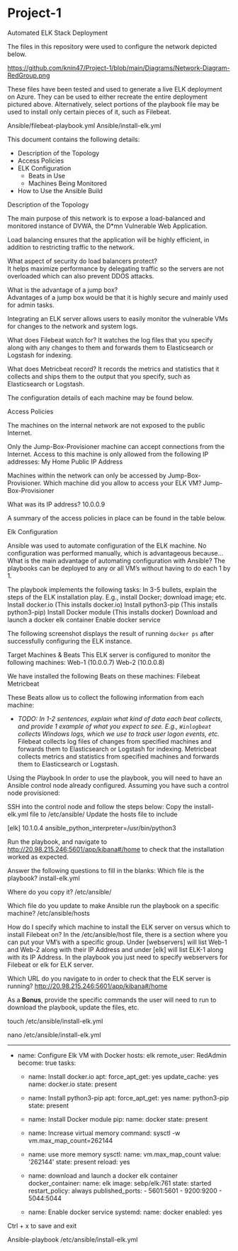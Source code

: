 # Project-1
Automated ELK Stack Deployment

The files in this repository were used to configure the network depicted below.

https://github.com/knin47/Project-1/blob/main/Diagrams/Network-Diagram-RedGroup.png

These files have been tested and used to generate a live ELK deployment on Azure. They can be used to either recreate the entire deployment pictured above. Alternatively, select portions of the playbook file may be used to install only certain pieces of it, such as Filebeat.

Ansible/filebeat-playbook.yml
Ansible/install-elk.yml

This document contains the following details:
- Description of the Topology
- Access Policies
- ELK Configuration
  - Beats in Use
  - Machines Being Monitored
- How to Use the Ansible Build


Description of the Topology

The main purpose of this network is to expose a load-balanced and monitored instance of DVWA, the D*mn Vulnerable Web Application.

Load balancing ensures that the application will be highly efficient, in addition to restricting traffic to the network.

What aspect of security do load balancers protect?<br>
It helps maximize performance by delegating traffic so the servers are not overloaded which can also prevent DDOS attacks.

What is the advantage of a jump box?<br>
Advantages of a jump box would be that it is highly secure and mainly used for admin tasks.

Integrating an ELK server allows users to easily monitor the vulnerable VMs for changes to the network and system logs.

What does Filebeat watch for?
It watches the log files that you specify along with any changes to them and forwards them to Elasticsearch or Logstash for indexing.

What does Metricbeat record?
It records the metrics and statistics that it collects and ships them to the output that you specify, such as Elasticsearch or Logstash.

The configuration details of each machine may be found below.




Access Policies

The machines on the internal network are not exposed to the public Internet. 

Only the Jump-Box-Provisioner machine can accept connections from the Internet. Access to this machine is only allowed from the following IP addresses:
My Home Public IP Address

Machines within the network can only be accessed by Jump-Box-Provisioner.
Which machine did you allow to access your ELK VM?
Jump-Box-Provisioner

What was its IP address?
10.0.0.9

A summary of the access policies in place can be found in the table below.



Elk Configuration

Ansible was used to automate configuration of the ELK machine. No configuration was performed manually, which is advantageous because...
What is the main advantage of automating configuration with Ansible?
The playbooks can be deployed to any or all VM’s without having to do each 1 by 1.

The playbook implements the following tasks:
In 3-5 bullets, explain the steps of the ELK installation play. E.g., install Docker; download image; etc.
Install docker.io (This installs docker.io)
Install python3-pip (This installs python3-pip)
Install Docker module (This installs docker)
Download and launch a docker elk container
Enable docker service

The following screenshot displays the result of running `docker ps` after successfully configuring the ELK instance.



Target Machines & Beats
This ELK server is configured to monitor the following machines:
Web-1 (10.0.0.7)
Web-2 (10.0.0.8)

We have installed the following Beats on these machines:
Filebeat 
Metricbeat

These Beats allow us to collect the following information from each machine:
- _TODO: In 1-2 sentences, explain what kind of data each beat collects, and provide 1 example of what you expect to see. E.g., `Winlogbeat` collects Windows logs, which we use to track user logon events, etc._
Filebeat collects log files of changes from specified machines and forwards them to Elasticsearch or Logstash for indexing.
Metricbeat collects metrics and statistics from specified machines and forwards them to Elasticsearch or Logstash.

Using the Playbook
In order to use the playbook, you will need to have an Ansible control node already configured. Assuming you have such a control node provisioned: 

SSH into the control node and follow the steps below:
Copy the install-elk.yml file to /etc/ansible/
Update the hosts file to include

[elk]
10.1.0.4 ansible_python_interpreter=/usr/bin/python3

Run the playbook, and navigate to http://20.98.215.246:5601/app/kibana#/home to check that the installation worked as expected.

Answer the following questions to fill in the blanks:
Which file is the playbook?
install-elk.yml

Where do you copy it?
/etc/ansible/

Which file do you update to make Ansible run the playbook on a specific machine?
/etc/ansible/hosts

How do I specify which machine to install the ELK server on versus which to install Filebeat on?
In the /etc/ansible/host file, there is a section where you can put your VM’s with a specific group.
Under [webservers] will list Web-1 and Web-2 along with their IP Address and under [elk] will list ELK-1 along with its IP Address.
In the playbook you just need to specify webservers for Filebeat or elk for ELK server.

Which URL do you navigate to in order to check that the ELK server is running?
http://20.98.215.246:5601/app/kibana#/home

As a **Bonus**, provide the specific commands the user will need to run to download the playbook, update the files, etc.

touch /etc/ansible/install-elk.yml

nano /etc/ansible/install-elk.yml

---
- name: Configure Elk VM with Docker
  hosts: elk
  remote_user: RedAdmin
  become: true
  tasks:
  - name: Install docker.io
    apt:
      force_apt_get: yes
      update_cache: yes
      name: docker.io
      state: present

  - name: Install python3-pip
    apt:
      force_apt_get: yes
      name: python3-pip
      state: present
 
  - name: Install Docker module
    pip:
      name: docker
      state: present
 
  - name: Increase virtual memory
    command: sysctl -w vm.max_map_count=262144

  - name: use more memory
    sysctl:
      name: vm.max_map_count
      value: '262144'
      state: present
      reload: yes

  - name: download and launch a docker elk container
    docker_container:
      name: elk
      image: sebp/elk:761
      state: started
      restart_policy: always
      published_ports:
        - 5601:5601
        - 9200:9200
        - 5044:5044
 
  - name: Enable docker service
    systemd:
      name: docker
      enabled: yes

Ctrl + x  to save and exit

Ansible-playbook /etc/ansible/install-elk.yml

